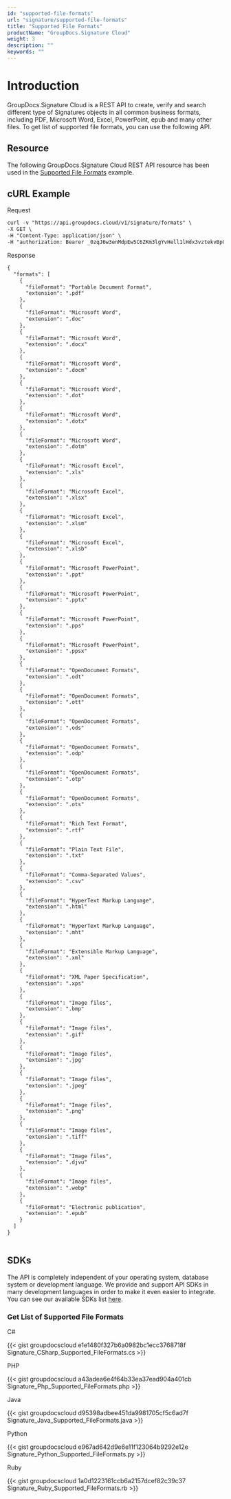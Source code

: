 ```yaml
---
id: "supported-file-formats"
url: "signature/supported-file-formats"
title: "Supported File Formats"
productName: "GroupDocs.Signature Cloud"
weight: 3
description: ""
keywords: ""
---
```







# Introduction #

GroupDocs.Signature Cloud is a REST API to create, verify and search different type of Signatures objects in all common business formats, including PDF, Microsoft Word, Excel, PowerPoint, epub and many other files. To get list of supported file formats, you can use the following API. 

## Resource ##

The following GroupDocs.Signature Cloud REST API resource has been used in the [Supported File Formats](https://apireference.groupdocs.cloud/signature/#!/Helper/GetSupportedFormats) example.

## cURL Example ##





 Request

```html 
curl -v "https://api.groupdocs.cloud/v1/signature/formats" \
-X GET \
-H "Content-Type: application/json" \
-H "authorization: Bearer _0zqJ6w3enMdpEw5C6ZKm3lgYvHell1lHdx3vztekvBpCbZGqMvMplrKNrsVXih9Xe6738GSej2hb0BnwKVVz-ANEOnW0bGqjeiJcEySo2Y9-9VZ1K_rs_p4zZcsMoGNuDkL9G4rowGX9Wd1frChwRXzsJCpJUs9G5fGK-0kochaFTVdMgoOHU8JjUOQ5wiu-_ZQSbR0bMKRamxEyc_P_gv9NU7LTJQTCrP1SIJwem1WTX7GaTr8JRUYE0zsXH2vHUkJ1rNh-1RPblqE6wwrfxkklTCGxAWTxvoaSG-Ax-h2Zl9nZkBCAjS48zzz2kqIWS-K5WUmGPP9hAWQL00_deMB0Qi7xqvf2MWoJ831mFnyse-ZQ80fAqPyFBdYpS-xVFC0Uuc8rVHehydCxD0_oIJWkCU_GuDJpNMv6q4IpM-1RzFn"


 ```




 Response

```html 
{
  "formats": [
    {
      "fileFormat": "Portable Document Format",
      "extension": ".pdf"
    },
    {
      "fileFormat": "Microsoft Word",
      "extension": ".doc"
    },
    {
      "fileFormat": "Microsoft Word",
      "extension": ".docx"
    },
    {
      "fileFormat": "Microsoft Word",
      "extension": ".docm"
    },
    {
      "fileFormat": "Microsoft Word",
      "extension": ".dot"
    },
    {
      "fileFormat": "Microsoft Word",
      "extension": ".dotx"
    },
    {
      "fileFormat": "Microsoft Word",
      "extension": ".dotm"
    },
    {
      "fileFormat": "Microsoft Excel",
      "extension": ".xls"
    },
    {
      "fileFormat": "Microsoft Excel",
      "extension": ".xlsx"
    },
    {
      "fileFormat": "Microsoft Excel",
      "extension": ".xlsm"
    },
    {
      "fileFormat": "Microsoft Excel",
      "extension": ".xlsb"
    },
    {
      "fileFormat": "Microsoft PowerPoint",
      "extension": ".ppt"
    },
    {
      "fileFormat": "Microsoft PowerPoint",
      "extension": ".pptx"
    },
    {
      "fileFormat": "Microsoft PowerPoint",
      "extension": ".pps"
    },
    {
      "fileFormat": "Microsoft PowerPoint",
      "extension": ".ppsx"
    },
    {
      "fileFormat": "OpenDocument Formats",
      "extension": ".odt"
    },
    {
      "fileFormat": "OpenDocument Formats",
      "extension": ".ott"
    },
    {
      "fileFormat": "OpenDocument Formats",
      "extension": ".ods"
    },
    {
      "fileFormat": "OpenDocument Formats",
      "extension": ".odp"
    },
    {
      "fileFormat": "OpenDocument Formats",
      "extension": ".otp"
    },
    {
      "fileFormat": "OpenDocument Formats",
      "extension": ".ots"
    },
    {
      "fileFormat": "Rich Text Format",
      "extension": ".rtf"
    },
    {
      "fileFormat": "Plain Text File",
      "extension": ".txt"
    },
    {
      "fileFormat": "Comma-Separated Values",
      "extension": ".csv"
    },
    {
      "fileFormat": "HyperText Markup Language",
      "extension": ".html"
    },
    {
      "fileFormat": "HyperText Markup Language",
      "extension": ".mht"
    },
    {
      "fileFormat": "Extensible Markup Language",
      "extension": ".xml"
    },
    {
      "fileFormat": "XML Paper Specification",
      "extension": ".xps"
    },
    {
      "fileFormat": "Image files",
      "extension": ".bmp"
    },
    {
      "fileFormat": "Image files",
      "extension": ".gif"
    },
    {
      "fileFormat": "Image files",
      "extension": ".jpg"
    },
    {
      "fileFormat": "Image files",
      "extension": ".jpeg"
    },
    {
      "fileFormat": "Image files",
      "extension": ".png"
    },
    {
      "fileFormat": "Image files",
      "extension": ".tiff"
    },
    {
      "fileFormat": "Image files",
      "extension": ".djvu"
    },
    {
      "fileFormat": "Image files",
      "extension": ".webp"
    },
    {
      "fileFormat": "Electronic publication",
      "extension": ".epub"
    }
  ]
}
 
 ```






## SDKs ##

The API is completely independent of your operating system, database system or development language. We provide and support API SDKs in many development languages in order to make it even easier to integrate. You can see our available SDKs list [here](https://github.com/groupdocs-signature-cloud).

### Get List of Supported File Formats ###





 C#




{{< gist groupdocscloud e1e1480f327b6a0982bc1ecc3768718f Signature_CSharp_Supported_FileFormats.cs >}}







 PHP




{{< gist groupdocscloud a43adea6e4f64b33ea37ead904a401cb Signature_Php_Supported_FileFormats.php >}}







 Java




{{< gist groupdocscloud d95398adbee451da9981705cf5c6ad7f Signature_Java_Supported_FileFormats.java >}}







 Python




{{< gist groupdocscloud e967ad642d9e6e11f123064b9292e12e Signature_Python_Supported_FileFormats.py >}}







 Ruby




{{< gist groupdocscloud 1a0d1223161ccb6a2157dcef82c39c37 Signature_Ruby_Supported_FileFormats.rb >}}







